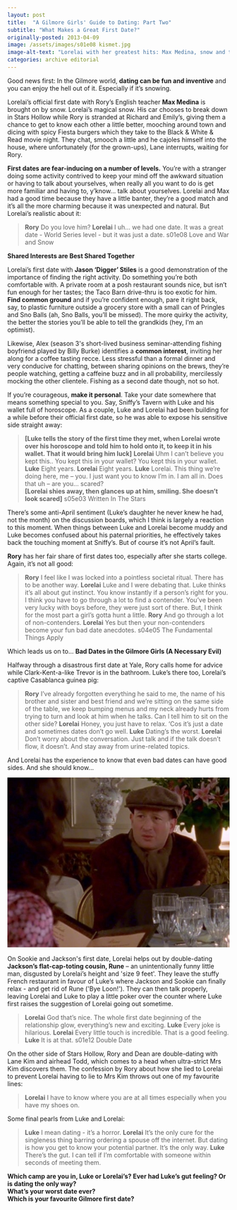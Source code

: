 ```yaml
---
layout: post
title:  "A Gilmore Girls' Guide to Dating: Part Two"
subtitle: "What Makes a Great First Date?"
originally-posted: 2013-04-09
image: /assets/images/s01e08 kismet.jpg
image-alt-text: "Lorelai with her greatest hits: Max Medina, snow and two cups of coffee"
categories: archive editorial
---
```



Good news first: In the Gilmore world, __dating can be fun and inventive__ and you can enjoy the hell out of it. Especially if it’s snowing.

Lorelai’s official first date with Rory’s English teacher __Max Medina__ is brought on by snow.  Lorelai’s magical snow. His car chooses to break down in Stars Hollow while Rory is stranded at Richard and Emily’s, giving them a chance to get to know each other a little better, mooching around town and dicing with spicy Fiesta burgers which they take to the Black & White & Read movie night. They chat, smooch a little and he cajoles himself into the house, where unfortunately (for the grown-ups), Lane interrupts, waiting for Rory.

__First dates are fear-inducing on a number of levels.__ You’re with a stranger doing some activity contrived to keep your mind off the awkward situation or having to talk about yourselves, when really all you want to do is get more familiar and having to, y’know... talk about yourselves. Lorelai and Max had a good time because they have a little banter, they’re a good match and it’s all the more charming because it was unexpected and natural. But Lorelai’s realistic about it:

> __Rory__ Do you love him?
> __Lorelai__ I uh... we had one date. It was a great date - World Series level - but it was just a date.
> <span class="episode-ref">s01e08 Love and War and Snow</span>

__Shared Interests are Best Shared Together__

Lorelai’s first date with __Jason ‘Digger’ Stiles__ is a good demonstration of the importance of finding the right activity. Do something you’re both comfortable with. A private room at a posh restaurant sounds nice, but isn’t fun enough for her tastes; the Taco Barn drive-thru is too exotic for him. __Find common ground__ and if you’re confident enough, pare it right back, say, to plastic furniture outside a grocery store with a small can of Pringles and Sno Balls (ah, Sno Balls, you’ll be missed). The more quirky the activity, the better the stories you’ll be able to tell the grandkids (hey, I’m an optimist).

Likewise, Alex (season 3's short-lived business seminar-attending fishing boyfriend played by Billy Burke) identifies a __common interest__, inviting her along for a coffee tasting recce. Less stressful than a formal dinner and very conducive for chatting, between sharing opinions on the brews, they’re people watching, getting a caffeine buzz and in all probability, mercilessly mocking the other clientele. Fishing as a second date though, not so hot.

If you’re courageous, __make it personal__. Take your date somewhere that means something special to you. Say, Sniffy’s Tavern with Luke and his wallet full of horoscope. As a couple, Luke and Lorelai had been building for a while before their official first date, so he was able to expose his sensitive side straight away:

> __[Luke tells the story of the first time they met, when Lorelai wrote over his horoscope and told him to hold onto it, to keep it in his wallet. That it would bring him luck]__
> __Lorelai__ Uhm I can’t believe you kept this.. You kept this in your wallet? You kept this in your wallet.
> __Luke__ Eight years.
> __Lorelai__ Eight years.
> __Luke__ Lorelai. This thing we’re doing here, me – you. I just want you to know I’m in. I am all in. Does that uh – are you… scared?  
> __[Lorelai shies away, then glances up at him, smiling. She doesn’t look scared]__
<span class="episode-ref">s05e03 Written In The Stars</span>

There’s some anti-April sentiment (Luke’s daughter he never knew he had, not the month) on the discussion boards, which I think is largely a reaction to this moment. When things between Luke and Lorelai become muddy and Luke becomes confused about his paternal priorities, he effectively takes back the touching moment at Sniffy’s. But of course it’s not April’s fault.

__Rory__ has her fair share of first dates too, especially after she starts college. Again, it’s not all good:

> __Rory__ I feel like I was locked into a pointless societal ritual. There has to be another way.
> __Lorelai__ Luke and I were debating that. Luke thinks it’s all about gut instinct. You know instantly if a person’s right for you. I think you have to go through a lot to find a contender. You’ve been very lucky with boys before, they were just sort of there. But, I think for the most part a girl’s gotta hunt a little.
> __Rory__ And go through a lot of non-contenders.
> __Lorelai__ Yes but then your non-contenders become your fun bad date anecdotes.
<span class="episode-ref">s04e05 The Fundamental Things Apply</span>

Which leads us on to... __Bad Dates in the Gilmore Girls (A Necessary Evil)__

Halfway through a disastrous first date at Yale, Rory calls home for advice while Clark-Kent-a-like Trevor is in the bathroom. Luke’s there too, Lorelai’s captive Casablanca guinea pig:

> __Rory__ I’ve already forgotten everything he said to me, the name of his brother and sister and best friend and we’re sitting on the same side of the table, we keep bumping menus and my neck already hurts from trying to turn and look at him when he talks. Can I tell him to sit on the other side?
> __Lorelai__ Honey, you just have to relax. ‘Cos it’s just a date and sometimes dates don’t go well.
> __Luke__ Dating’s the worst.
> __Lorelai__ Don’t worry about the conversation. Just talk and if the talk doesn’t flow, it doesn’t. And stay away from urine-related topics.

And Lorelai has the experience to know that even bad dates can have good sides. And she should know...

![Jackson's brother Rune in all his angry flatcapped glory](</assets/images/s01e12 rune2.jpg>)

On Sookie and Jackson's first date, Lorelai helps out by double-dating __Jackson’s flat-cap-toting cousin, Rune__ – an unintentionally funny little man, disgusted by Lorelai’s height and 'size 9 feet'. They leave the stuffy French restaurant in favour of Luke’s where Jackson and Sookie can finally relax - and get rid of Rune ('Bye Loon!').   They can then talk properly, leaving Lorelai and Luke to play a little poker over the counter where Luke first raises the suggestion of Lorelai going out sometime.

> __Lorelai__ God that’s nice. The whole first date beginning of the relationship glow, everything’s new and exciting.
> __Luke__ Every joke is hilarious.
> __Lorelai__ Every little touch is incredible. That is a good feeling.
> __Luke__ It is at that.
> <span class="episode-ref">s01e12 Double Date</span>

On the other side of Stars Hollow, Rory and Dean are double-dating with Lane Kim and airhead Todd, which comes to a head when ultra-strict Mrs Kim discovers them. The confession by Rory about how she lied to Lorelai to prevent Lorelai having to lie to Mrs Kim throws out one of my favourite lines:

> __Lorelai__ I have to know where you are at all times especially when you have my shoes on.

Some final pearls from Luke and Lorelai:

> __Luke__ I mean dating - it’s a horror.
> __Lorelai__ It’s the only cure for the singleness thing barring ordering a spouse off the internet.  But dating is how you get to know your potential partner. It’s the only way.
> __Luke__ There’s the gut. I can tell if I’m comfortable with someone within seconds of meeting them.

__Which camp are you in, Luke or Lorelai’s? Ever had Luke’s gut feeling? Or is dating the only way?__  
__What’s your worst date ever?__  
__Which is your favourite Gilmore first date?__  